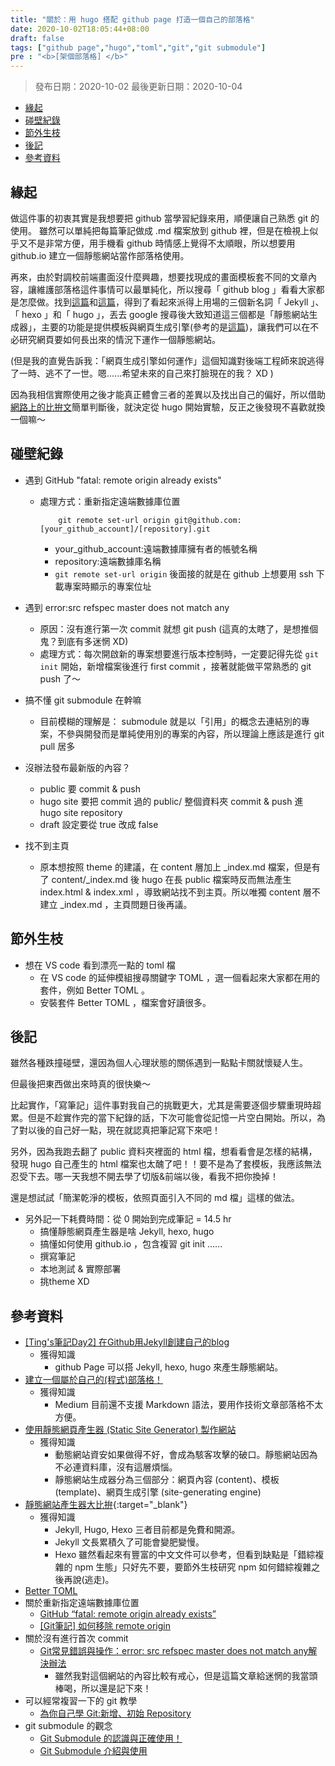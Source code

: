 ```yaml
---
title: "關於：用 hugo 搭配 github page 打造一個自己的部落格"
date: 2020-10-02T18:05:44+08:00
draft: false
tags: ["github page","hugo","toml","git","git submodule"]
pre : "<b>[架個部落格] </b>"
---
```

> 發布日期：2020-10-02
> 最後更新日期：2020-10-04

<!-- TOC -->
- [緣起](#緣起)
- [碰壁紀錄](#碰壁紀錄)
- [節外生枝](#節外生枝)
- [後記](#後記)
- [參考資料](#參考資料)

<!-- 內文 -->
## 緣起
做這件事的初衷其實是我想要把 github 當學習紀錄來用，順便讓自己熟悉 git 的使用。
雖然可以單純把每篇筆記做成 .md 檔案放到 github 裡，但是在檢視上似乎又不是非常方便，用手機看 github 時情感上覺得不太順眼，所以想要用 github.io 建立一個靜態網站當作部落格使用。

再來，由於對調校前端畫面沒什麼興趣，想要找現成的畫面模板套不同的文章內容，讓維護部落格這件事情可以最單純化，所以搜尋「 github blog 」看看大家都是怎麼做。找到[這篇](https://ithelp.ithome.com.tw/articles/10198964)和[這篇](https://medium.com/@allen6997535/%E5%BB%BA%E7%AB%8B%E4%B8%80%E5%80%8B%E5%B1%AC%E6%96%BC%E8%87%AA%E5%B7%B1%E7%9A%84-%E7%A8%8B%E5%BC%8F-%E9%83%A8%E8%90%BD%E6%A0%BC-4d295ed96236)，得到了看起來派得上用場的三個新名詞「 Jekyll 」、「 hexo 」和「 hugo 」，丟去 google 搜尋後大致知道這三個都是「靜態網站生成器」，主要的功能是提供模板與網頁生成引擎(參考的是[這篇](https://michaelchen.tech/technical-blogging/static-site-generator/))，讓我們可以在不必研究網頁要如何長出來的情況下運作一個靜態網站。

(但是我的直覺告訴我：「網頁生成引擎如何運作」這個知識對後端工程師來說逃得了一時、逃不了一世。嗯......希望未來的自己來打臉現在的我？ XD )

因為我相信實際使用之後才能真正體會三者的差異以及找出自己的偏好，所以借助[網路上的比拚文](https://raychiutw.github.io/2019/Static-Site-Generator-Comparison/)簡單判斷後，就決定從 hugo 開始實驗，反正之後發現不喜歡就換一個嘛～

## 碰壁紀錄
* 遇到 GitHub "fatal: remote origin already exists"
    + 處理方式：重新指定遠端數據庫位置
        ```
            git remote set-url origin git@github.com:[your_github_account]/[repository].git
        ```
        - your_github_account:遠端數據庫擁有者的帳號名稱
        - repository:遠端數據庫名稱
        - `git remote set-url origin` 後面接的就是在 github 上想要用 ssh 下載專案時顯示的專案位址

* 遇到 error:src refspec master does not match any
    + 原因：沒有進行第一次 commit 就想 git push (這真的太瞎了，是想推個鬼？到底有多迷惘 XD)
    + 處理方式：每次開啟新的專案想要進行版本控制時，一定要記得先從 `git init` 開始，新增檔案後進行 first commit ，接著就能做平常熟悉的 git push 了～

* 搞不懂 git submodule 在幹嘛
    + 目前模糊的理解是： submodule 就是以「引用」的概念去連結別的專案，不參與開發而是單純使用別的專案的內容，所以理論上應該是進行 git pull 居多

* 沒辦法發布最新版的內容？
    + public 要 commit & push
    + hugo site 要把 commit 過的 public/ 整個資料夾 commit & push 進 hugo site repository
    + draft 設定要從 true 改成 false

* 找不到主頁
    + 原本想按照 theme 的建議，在 content 層加上 _index.md 檔案，但是有了 content/_index.md 後 hugo 在長 public 檔案時反而無法產生 index.html & index.xml ，導致網站找不到主頁。所以唯獨 content 層不建立 _index.md ，主頁問題日後再議。

## 節外生枝
* 想在 VS code 看到漂亮一點的 toml 檔
    + 在 VS code 的延伸模組搜尋關鍵字 TOML ，選一個看起來大家都在用的套件，例如 Better TOML 。
    + 安裝套件 Better TOML ，檔案會好讀很多。

## 後記
雖然各種跌撞碰壁，還因為個人心理狀態的關係遇到一點點卡關就懷疑人生。

但最後把東西做出來時真的很快樂～

比起實作，「寫筆記」這件事對我自己的挑戰更大，尤其是需要逐個步驟重現時超累。但是不趁實作完的當下紀錄的話，下次可能會從記憶一片空白開始。所以，為了對以後的自己好一點，現在就認真把筆記寫下來吧！

另外，因為我跑去翻了 public 資料夾裡面的 html 檔，想看看會是怎樣的結構，發現 hugo 自己產生的 html 檔案也太醜了吧！！要不是為了套模板，我應該無法忍受下去。哪一天我想不開去學了切版&前端以後，看我不把你換掉！

還是想試試「簡潔乾淨的模板，依照頁面引入不同的 md 檔」這樣的做法。

* 另外記一下耗費時間：從 0 開始到完成筆記 = 14.5 hr
    + 搞懂靜態網頁產生器是啥 Jekyll, hexo, hugo
    + 搞懂如何使用 github.io ，包含複習 git init ......
    + 撰寫筆記
    + 本地測試 & 實際部署
    + 挑theme XD

## 參考資料
* [[Ting's筆記Day2] 在Github用Jekyll創建自己的blog](https://ithelp.ithome.com.tw/articles/10198964)
    + 獲得知識
        - github Page 可以搭 Jekyll, hexo, hugo 來產生靜態網站。
* [建立一個屬於自己的(程式)部落格！](https://medium.com/@allen6997535/%E5%BB%BA%E7%AB%8B%E4%B8%80%E5%80%8B%E5%B1%AC%E6%96%BC%E8%87%AA%E5%B7%B1%E7%9A%84-%E7%A8%8B%E5%BC%8F-%E9%83%A8%E8%90%BD%E6%A0%BC-4d295ed96236)
    + 獲得知識
        - Medium 目前還不支援 Markdown 語法，要用作技術文章部落格不太方便。
* [使用靜態網頁產生器 (Static Site Generator) 製作網站](https://michaelchen.tech/technical-blogging/static-site-generator/)
    + 獲得知識
        - 動態網站資安如果做得不好，會成為駭客攻擊的破口。靜態網站因為不必連資料庫，沒有這層煩惱。
        - 靜態網站生成器分為三個部分：網頁內容 (content)、模板 (template)、網頁生成引擎 (site-generating engine)
* [靜態網站產生器大比拚](https://raychiutw.github.io/2019/Static-Site-Generator-Comparison/){:target="_blank"}
    + 獲得知識
        - Jekyll, Hugo, Hexo 三者目前都是免費和開源。
        - Jekyll 文長累積久了可能會變肥變慢。
        - Hexo 雖然看起來有豐富的中文文件可以參考，但看到缺點是「錯綜複雜的 npm 生態」只好先不要，要節外生枝研究 npm 如何錯綜複雜之後再說(逃走)。
* [Better TOML](https://marketplace.visualstudio.com/items?itemName=bungcip.better-toml)
* 關於重新指定遠端數據庫位置
    - [GitHub “fatal: remote origin already exists”](https://stackoverflow.com/questions/10904339/github-fatal-remote-origin-already-exists)
    - [[Git筆記] 如何移除 remote origin](https://andy6804tw.github.io/2019/01/04/git-remove-remote/)
* 關於沒有進行首次 commit
    - [Git常見錯誤與操作：error: src refspec master does not match any解決辦法](https://www.itread01.com/content/1546763944.html)
        - 雖然我對這個網站的內容比較有戒心，但是這篇文章給迷惘的我當頭棒喝，所以還是記下來！
* 可以經常複習一下的 git 教學
    - [為你自己學 Git:新增、初始 Repository](https://gitbook.tw/chapters/using-git/init-repository.html)
* git submodule 的觀念
    - [Git Submodule 的認識與正確使用！](https://josephj.com/entry.php?id=342)
    - [Git Submodule 介紹與使用](https://blog.wu-boy.com/2011/09/introduction-to-git-submodule/)